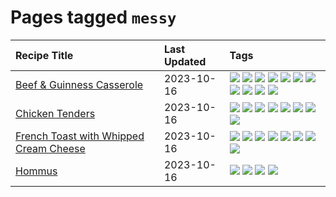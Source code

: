# Pages tagged `messy`

|Recipe Title|Last Updated|Tags
|:---|:---|:---|
|[Beef & Guinness Casserole](../recipes/beefandguinnesscasserole.md)|2023-10-16|[![](https://img.shields.io/badge/tag-amazing-f1d19f)](../tags/amazing.md) [![](https://img.shields.io/badge/tag-baked-f05668)](../tags/baked.md) [![](https://img.shields.io/badge/tag-beef-c6d429)](../tags/beef.md) [![](https://img.shields.io/badge/tag-casserole-acbc2f)](../tags/casserole.md) [![](https://img.shields.io/badge/tag-guinness-42963a)](../tags/guinness.md) [![](https://img.shields.io/badge/tag-irish-f47a18)](../tags/irish.md) [![](https://img.shields.io/badge/tag-large_quantity-8f457a)](../tags/large_quantity.md) [![](https://img.shields.io/badge/tag-long_cook_time-9d5b24)](../tags/long_cook_time.md) [![](https://img.shields.io/badge/tag-long_prep_time-94b8ca)](../tags/long_prep_time.md) [![](https://img.shields.io/badge/tag-messy-f6b493)](../tags/messy.md) [![](https://img.shields.io/badge/tag-tricky-8ce73b)](../tags/tricky.md)|
|[Chicken Tenders](../recipes/chickentenders.md)|2023-10-16|[![](https://img.shields.io/badge/tag-airfryer-e4f90)](../tags/airfryer.md) [![](https://img.shields.io/badge/tag-amazing-f1d19f)](../tags/amazing.md) [![](https://img.shields.io/badge/tag-battered-4d8aaa)](../tags/battered.md) [![](https://img.shields.io/badge/tag-chicken-6984a1)](../tags/chicken.md) [![](https://img.shields.io/badge/tag-crumbed-8a534c)](../tags/crumbed.md) [![](https://img.shields.io/badge/tag-messy-f6b493)](../tags/messy.md) [![](https://img.shields.io/badge/tag-mine-b7439e)](../tags/mine.md) [![](https://img.shields.io/badge/tag-sides-d5a11)](../tags/sides.md)|
|[French Toast with Whipped Cream Cheese](../recipes/frenchtoastwhippedcreamcheese.md)|2023-10-16|[![](https://img.shields.io/badge/tag-amazing-f1d19f)](../tags/amazing.md) [![](https://img.shields.io/badge/tag-breakfast-b6c680)](../tags/breakfast.md) [![](https://img.shields.io/badge/tag-dairy-4e6ea)](../tags/dairy.md) [![](https://img.shields.io/badge/tag-dessert-1d5152)](../tags/dessert.md) [![](https://img.shields.io/badge/tag-fried-28ab17)](../tags/fried.md) [![](https://img.shields.io/badge/tag-large_quantity-8f457a)](../tags/large_quantity.md) [![](https://img.shields.io/badge/tag-messy-f6b493)](../tags/messy.md) [![](https://img.shields.io/badge/tag-mine-b7439e)](../tags/mine.md)|
|[Hommus](../recipes/hommus.md)|2023-10-16|[![](https://img.shields.io/badge/tag-healthy-5d33f3)](../tags/healthy.md) [![](https://img.shields.io/badge/tag-messy-f6b493)](../tags/messy.md) [![](https://img.shields.io/badge/tag-protein-cb29b)](../tags/protein.md) [![](https://img.shields.io/badge/tag-tricky-8ce73b)](../tags/tricky.md)|